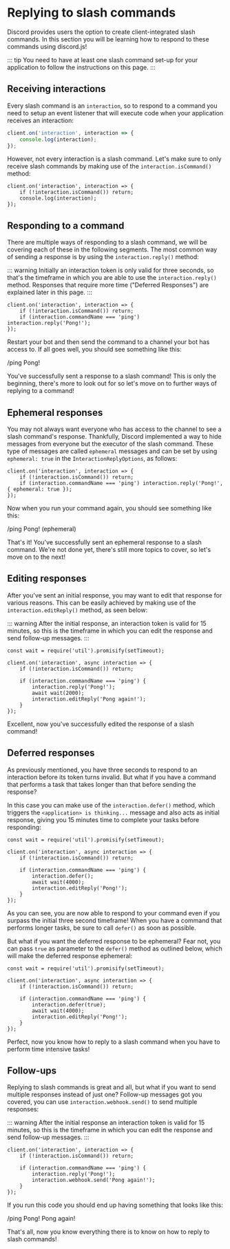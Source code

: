 # Replying to slash commands

Discord provides users the option to create client-integrated slash commands. In this section you will be learning how to respond to these commands using discord.js!

::: tip
You need to have at least one slash command set-up for your application to follow the instructions on this page.
:::

## Receiving interactions

Every slash command is an `interaction`, so to respond to a command you need to setup an event listener that will execute code when your application receives an interaction:

```js
client.on('interaction', interaction => {
	console.log(interaction);
});
```
        
However, not every interaction is a slash command. Let's make sure to only receive slash commands by making use of the `interaction.isCommand()` method:

```js{2}
client.on('interaction', interaction => {
	if (!interaction.isCommand()) return; 
	console.log(interaction);
});
```


## Responding to a command

There are multiple ways of responding to a slash command, we will be covering each of these in the following segments.
The most common way of sending a response is by using the `interaction.reply()` method:

::: warning
Initially an interaction token is only valid for three seconds, so that's the timeframe in which you are able to use the `interaction.reply()` method. Responses that require more time ("Deferred Responses") are explained later in this page.
:::

```js{3}
client.on('interaction', interaction => {
	if (!interaction.isCommand()) return; 
	if (interaction.commandName === 'ping') interaction.reply('Pong!');
});
```

Restart your bot and then send the command to a channel your bot has access to. If all goes well, you should see something like this:

<!--- vue-discord-message doesn't yet have support for inline replies/interactions/ephemeral messages -->
<div is="discord-messages">
	<discord-message profile="user">
		/ping
	</discord-message>
	<discord-message profile="bot">
		Pong!
	</discord-message>
</div>

You've successfully sent a response to a slash command! This is only the beginning, there's more to look out for so let's move on to further ways of replying to a command!


## Ephemeral responses

You may not always want everyone who has access to the channel to see a slash command's response. Thankfully, Discord implemented a way to hide messages from everyone but the executor of the slash command. These type of messages are called `ephemeral` messages and can be set by using `ephemeral: true` in the `InteractionReplyOptions`, as follows:

```js{3}
client.on('interaction', interaction => {
	if (!interaction.isCommand()) return; 
	if (interaction.commandName === 'ping') interaction.reply('Pong!', { ephemeral: true });
});
```

Now when you run your command again, you should see something like this:

<!--- vue-discord-message doesn't yet have support for inline replies/interactions/ephemeral messages -->
<div is="discord-messages">
	<discord-message profile="user">
		/ping
	</discord-message>
	<discord-message profile="bot">
		Pong! (ephemeral)
	</discord-message>
</div>

That's it! You've successfully sent an ephemeral response to a slash command.
We're not done yet, there's still more topics to cover, so let's move on to the next!


## Editing responses

After you've sent an initial response, you may want to edit that response for various reasons. This can be easily achieved by making use of the `interaction.editReply()` method, as seen below:

::: warning
After the initial response, an interaction token is valid for 15 minutes, so this is the timeframe in which you can edit the response and send follow-up messages.
:::

```js{1,3,8-9}
const wait = require('util').promisify(setTimeout);

client.on('interaction', async interaction => {
	if (!interaction.isCommand()) return; 

	if (interaction.commandName === 'ping') { 
		interaction.reply('Pong!');
		await wait(2000);
		interaction.editReply('Pong again!');
	}
});
```

Excellent, now you've successfully edited the response of a slash command!


## Deferred responses

As previously mentioned, you have three seconds to respond to an interaction before its token turns invalid. But what if you have a command that performs a task that takes longer than that before sending the response? 

In this case you can make use of the `interaction.defer()` method, which triggers the `<application> is thinking...` message and also acts as initial response, giving you 15 minutes time to complete your tasks before responding:
<!--- here either display the is thinking message via vue-discord-message or place a screenshot -->

```js{7-9}
const wait = require('util').promisify(setTimeout);

client.on('interaction', async interaction => {
	if (!interaction.isCommand()) return; 

	if (interaction.commandName === 'ping') { 
		interaction.defer();
		await wait(4000);
		interaction.editReply('Pong!');
	}
});
```

As you can see, you are now able to respond to your command even if you surpass the initial three second timeframe! When you have a command that performs longer tasks, be sure to call `defer()` as soon as possible.

But what if you want the deferred response to be ephemeral? Fear not, you can pass `true` as parameter to the `defer()` method as outlined below, which will make the deferred response ephemeral:

```js{7}
const wait = require('util').promisify(setTimeout);

client.on('interaction', async interaction => {
	if (!interaction.isCommand()) return; 

	if (interaction.commandName === 'ping') { 
		interaction.defer(true);
		await wait(4000);
		interaction.editReply('Pong!');
	}
});
```

Perfect, now you know how to reply to a slash command when you have to perform time intensive tasks!

## Follow-ups

Replying to slash commands is great and all, but what if you want to send multiple responses instead of just one? Follow-up messages got you covered, you can use `interaction.webhook.send()` to send multiple responses:

::: warning
After the initial response an interaction token is valid for 15 minutes, so this is the timeframe in which you can edit the response and send follow-up messages.
:::

```js{6}
client.on('interaction', interaction => {
	if (!interaction.isCommand()) return; 

	if (interaction.commandName === 'ping') { 
		interaction.reply('Pong!');
		interaction.webhook.send('Pong again!');
	}
});
```

If you run this code you should end up having something that looks like this:

<!--- vue-discord-message doesn't yet have support for inline replies/interactions/ephemeral messages -->
<div is="discord-messages">
	<discord-message profile="user">
		/ping
	</discord-message>
	<discord-message profile="bot">
		Pong!
	</discord-message>
	<discord-message profile="bot">
		Pong again!
	</discord-message>
</div>

That's all, now you know everything there is to know on how to reply to slash commands!

